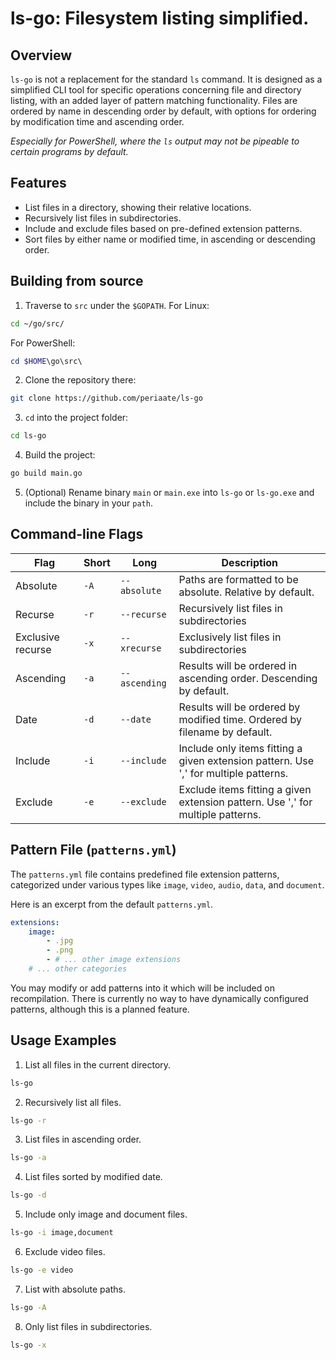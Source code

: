 # ls-go: Filesystem listing simplified.
## Overview 
`ls-go` is not a replacement for the standard `ls` command. It is designed as a simplified CLI tool for specific operations concerning file and directory listing, with an added layer of pattern matching functionality. Files are ordered by name in descending order by default, with options for ordering by modification time and ascending order.

*Especially for PowerShell, where the `ls` output may not be pipeable to certain programs by default.*
## Features
- List files in a directory, showing their relative locations.
- Recursively list files in subdirectories.
- Include and exclude files based on pre-defined extension patterns.
- Sort files by either name or modified time, in ascending or descending order.
## Building from source
1. Traverse to `src` under the `$GOPATH`.
For Linux:
```bash
cd ~/go/src/
```
For PowerShell:
```PowerShell
cd $HOME\go\src\
```

2. Clone the repository there:
```bash
git clone https://github.com/periaate/ls-go
```

3. `cd` into the project folder:
```bash
cd ls-go
```

4. Build the project:
```bash
go build main.go
```

5. (Optional) Rename binary `main` or `main.exe` into `ls-go` or `ls-go.exe` and include the binary in your `path`.

## Command-line Flags

|Flag|Short|Long|Description|
|---|---|---|---|
|Absolute|`-A`|`--absolute`|Paths are formatted to be absolute. Relative by default.|
|Recurse|`-r`|`--recurse`|Recursively list files in subdirectories|
|Exclusive recurse|`-x`|`--xrecurse`|Exclusively list files in subdirectories|
|Ascending|`-a`|`--ascending`|Results will be ordered in ascending order. Descending by default.|
|Date|`-d`|`--date`|Results will be ordered by modified time. Ordered by filename by default.|
|Include|`-i`|`--include`|Include only items fitting a given extension pattern. Use ',' for multiple patterns.|
|Exclude|`-e`|`--exclude`|Exclude items fitting a given extension pattern. Use ',' for multiple patterns.|

## Pattern File (`patterns.yml`)

The `patterns.yml` file contains predefined file extension patterns, categorized under various types like `image`, `video`, `audio`, `data`, and `document`.

Here is an excerpt from the default `patterns.yml`.
```yml
extensions:
    image:
        - .jpg
        - .png
        - # ... other image extensions
    # ... other categories
```

You may modify or add patterns into it which will be included on recompilation. There is currently no way to have dynamically configured patterns, although this is a planned feature.

## Usage Examples

1. List all files in the current directory.
```bash
ls-go
```

2. Recursively list all files.
```bash
ls-go -r
```

3. List files in ascending order.
```bash
ls-go -a
```

4. List files sorted by modified date.
```bash
ls-go -d
```

5. Include only image and document files.
```bash
ls-go -i image,document
```

6. Exclude video files.
```bash
ls-go -e video
```

7. List with absolute paths.
```bash
ls-go -A
```

8. Only list files in subdirectories.
```bash
ls-go -x
```
